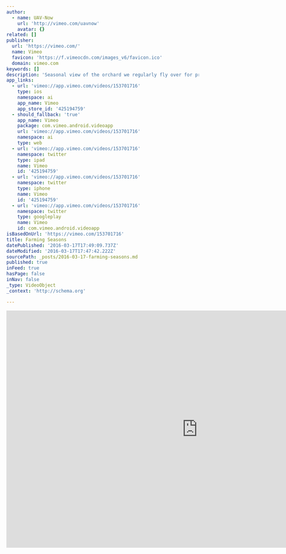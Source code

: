 ```yaml
---
author:
  - name: UAV-Now
    url: 'http://vimeo.com/uavnow'
    avatar: {}
related: []
publisher:
  url: 'https://vimeo.com/'
  name: Vimeo
  favicon: 'https://f.vimeocdn.com/images_v6/favicon.ico'
  domain: vimeo.com
keywords: []
description: 'Seasonal view of the orchard we regularly fly over for practice. Snow, fog and a summer evening.'
app_links:
  - url: 'vimeo://app.vimeo.com/videos/153701716'
    type: ios
    namespace: ai
    app_name: Vimeo
    app_store_id: '425194759'
  - should_fallback: 'true'
    app_name: Vimeo
    package: com.vimeo.android.videoapp
    url: 'vimeo://app.vimeo.com/videos/153701716'
    namespace: ai
    type: web
  - url: 'vimeo://app.vimeo.com/videos/153701716'
    namespace: twitter
    type: ipad
    name: Vimeo
    id: '425194759'
  - url: 'vimeo://app.vimeo.com/videos/153701716'
    namespace: twitter
    type: iphone
    name: Vimeo
    id: '425194759'
  - url: 'vimeo://app.vimeo.com/videos/153701716'
    namespace: twitter
    type: googleplay
    name: Vimeo
    id: com.vimeo.android.videoapp
isBasedOnUrl: 'https://vimeo.com/153701716'
title: Farming Seasons
datePublished: '2016-03-17T17:49:09.737Z'
dateModified: '2016-03-17T17:47:42.222Z'
sourcePath: _posts/2016-03-17-farming-seasons.md
published: true
inFeed: true
hasPage: false
inNav: false
_type: VideoObject
_context: 'http://schema.org'

---
```

<iframe src="https://cdn.embedly.com/widgets/media.html?src=https%3A%2F%2Fplayer.vimeo.com%2Fvideo%2F153701716&amp;url=https%3A%2F%2Fvimeo.com%2F153701716&amp;image=http%3A%2F%2Fi.vimeocdn.com%2Fvideo%2F554065697_960.jpg&amp;key=b7d04c9b404c499eba89ee7072e1c4f7&amp;type=text%2Fhtml&amp;schema=vimeo" width="1000" height="620" scrolling="no" frameborder="0" allowfullscreen="allowfullscreen" style=""></iframe>